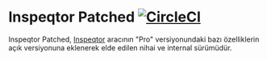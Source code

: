 Inspeqtor Patched [![CircleCI](https://circleci.com/gh/uzem/inspeqtor-patched.svg?style=svg&circle-token=3c5bd08dcd24c25abf270bbe77c6a9839914d7df)](https://circleci.com/gh/uzem/inspeqtor-patched)
=================

Inspeqtor Patched, [Inspeqtor](http://contribsys.com/inspeqtor/) aracının "Pro"
versiyonundaki bazı özelliklerin açık versiyonuna eklenerek elde edilen nihai
ve internal sürümüdür.
